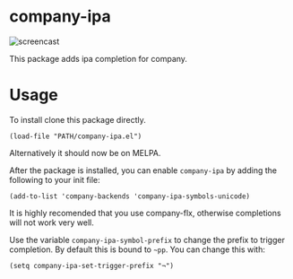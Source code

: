 company-ipa
===========

![screencast](screencast-out.gif)

This package adds ipa completion for company.

Usage
=====

To install clone this package directly.

```emacs
(load-file "PATH/company-ipa.el")
```

Alternatively it should now be on MELPA.

After the package is installed, you can enable `company-ipa` by adding the following to your init file:

```emacs
(add-to-list 'company-backends 'company-ipa-symbols-unicode)
```

It is highly recomended that you use company-flx, otherwise completions will not work very well.

Use the variable `company-ipa-symbol-prefix` to change the prefix to trigger completion.
By default this is bound to `~pp`. You can change this with:

```emacs
(setq company-ipa-set-trigger-prefix "¬")
```

